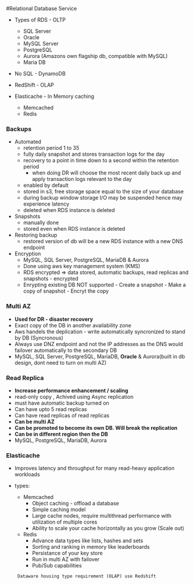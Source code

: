 #Relational Database Service

- Types of RDS - OLTP
	- SQL Server
	- Oracle
	- MySQL Server
	- PostgreSQL
	- Aurora (Amazons own flagship db, compatible with MySQL)
	- Maria DB

- No SQL - DynamoDB

- RedShift - OLAP

- Elasticache - In Memory caching
	- Memcached
	- Redis


### Backups
- Automated
	- retention period 1 to 35
	- fully daily snapshot and stores transaction logs for the day
	- recovery to a point in time down to a second within the retention period 
		- when doing DR will choose the most recent daily back up and apply transaction logs relevant to the day
	- enabled by default
	- stored in s3, free storage space equal to the size of your database	
	- during backup window storage I/O may be suspended hence may experience latency	
	- deleted when RDS instance is deleted
- Snapshots
	- manually done
	- stored even when RDS instance is deleted
- Restoring backup
	- restored version of db will be a new RDS instance with a new DNS endpoint
- Encryption
	- MySQL, SQL Server, PostgreSQL, MariaDB & Aurora
	- Done using aws key management system (KMS)
	- RDS encrypted => data stored, automatic backups, read replicas and snapshots - encrypted
	- Enrypting existing DB NOT supported
			- Create a snapshot
			- Make a copy of snapshot
			- Encryt the copy

### Multi AZ
- **Used for DR - disaster recovery**
- Exact copy of the DB in another availability zone
- Aws handels the deplication - write automatically syncronized to stand by DB (Syncronous)
- Always use DNZ endpoint and not the IP addresses as the DNS would failover automatically to the secondary DB
- MySQL, SQL Server, PostgreSQL, MariaDB, **Oracle** & Aurora(built in db design, dont need to turn on multi AZ)

### Read Replica
- **Increase performance enhancement / scaling**
- read-only copy , Achived using Async replication
- must have automatic backup turned on
- Can have upto 5 read replicas
- Can have read replicas of read replicas
- **Can be multi AZ**
- **Can be promoted to become its own DB. Will break the replication**
- **Can be in different region then the DB**
- MySQL, PostgreSQL, MariaDB, Aurora

### Elasticache
- Improves latency and throughput for many read-heavy application workloads
- types:
	- Memcached
		- Object caching - offload a database
		- Simple caching model
		- Large cache nodes, require multithread performance with utilization of multiple cores
		- Ability to scale your cache horizontally as you grow (Scale out)
	- Redis 
		- Advance data types like lists, hashes and sets
		- Sorting and ranking in memory like leaderboards
		- Persistance of your key store
		- Run in multi AZ with failover
		- Pub/Sub capabilities
	
	` Dataware housing type requirement (OLAP) use Redshift`	
